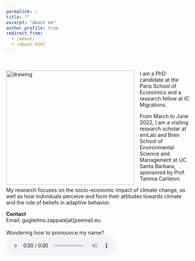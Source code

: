 ```yaml
---
permalink: /
title: ""
excerpt: "About me"
author_profile: true
redirect_from: 
  - /about/
  - /about.html
---
```

<br />
<!-- <img src=https://github.com/guglielmozappala/guglielmozappala.github.io/tree/master/images/upload copia.png style="width:540px;height:740px;"> -->
<br />
<!--![github small](/images/upload copia.png) -->
<img src="/images/upload.png" alt="drawing" width="350" height="311" style="float: left; padding-right:15px"/> I am a PhD candidate at the Paris School of Economics and a research fellow at IC Migrations. <br>

From March to June 2022, I am a visiting research scholar at emLab and Bren School of Environmental Science and Management at UC Santa Barbara, sponsored by Prof. Tamma Carleton. <br>

My research focuses on the socio-economic impact of climate change, as well as how individuals perceive and form their attitudes towards climate and the role of beliefs in adaptive behavior. <br>

**Contact** <br>
Email: guglielmo.zappala[at]psemail.eu 
\
\
Wondering how to pronounce my name?
<audio controls> <source src=" https://github.com/guglielmozappala/guglielmozappala.github.io/blob/master/files/name.m4a?raw=true" type="audio/ogg"></audio>
